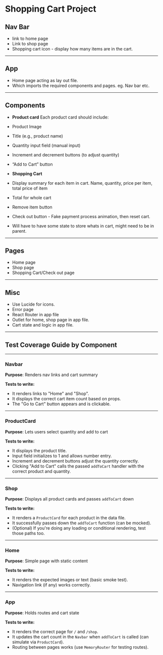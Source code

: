 # Shopping Cart Project

## Nav Bar

- link to home page
- Link to shop page
- Shopping cart icon - display how many items are in the cart.

---

## App 

- Home page acting as lay out file.
- Which imports the required components and pages. eg. Nav bar etc.

---

## Components

- **Product card**
  Each product card should include:
- Product Image
- Title (e.g., product name)
- Quantity input field (manual input)
- Increment and decrement buttons (to adjust quantity)
- “Add to Cart” button

- **Shopping Cart**
- Display summary for each item in cart. Name, quantity, price per item, total price of item
- Total for whole cart
- Remove item button
- Check out button - Fake payment process animation, then reset cart.
- Will have to have some state to store whats in cart, might need to be in parent.

---

## Pages

- Home page
- Shop page
- Shopping Cart/Check out page

---

## Misc

- Use Lucide for icons.
- Error page
- React Router in app file
- Outlet for home, shop page in app file.
- Cart state and logic in app file.

---

## Test Coverage Guide by Component

---

### Navbar

**Purpose**: Renders nav links and cart summary

**Tests to write:**

- It renders links to "Home" and "Shop".
- It displays the correct cart item count based on props.
- The "Go to Cart" button appears and is clickable.

---

### ProductCard

**Purpose**: Lets users select quantity and add to cart

**Tests to write:**

- It displays the product title.
- Input field initializes to 1 and allows number entry.
- Increment and decrement buttons adjust the quantity correctly.
- Clicking "Add to Cart" calls the passed `addToCart` handler with the correct product and quantity.

---

### Shop

**Purpose**: Displays all product cards and passes `addToCart` down

**Tests to write:**

- It renders a `ProductCard` for each product in the data file.
- It successfully passes down the `addToCart` function (can be mocked).
- (Optional) If you're doing any loading or conditional rendering, test those paths too.

---

### Home

**Purpose**: Simple page with static content

**Tests to write:**

- It renders the expected images or text (basic smoke test).
- Navigation link (if any) works correctly.

---

### App

**Purpose**: Holds routes and cart state

**Tests to write:**

- It renders the correct page for `/` and `/shop`.
- It updates the cart count in the `Navbar` when `addToCart` is called (can simulate via `ProductCard`).
- Routing between pages works (use `MemoryRouter` for testing routes).
